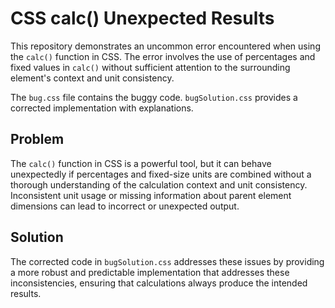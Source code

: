 # CSS calc() Unexpected Results

This repository demonstrates an uncommon error encountered when using the `calc()` function in CSS. The error involves the use of percentages and fixed values in `calc()` without sufficient attention to the surrounding element's context and unit consistency.

The `bug.css` file contains the buggy code. `bugSolution.css` provides a corrected implementation with explanations.

## Problem
The `calc()` function in CSS is a powerful tool, but it can behave unexpectedly if percentages and fixed-size units are combined without a thorough understanding of the calculation context and unit consistency.  Inconsistent unit usage or missing information about parent element dimensions can lead to incorrect or unexpected output.

## Solution
The corrected code in `bugSolution.css` addresses these issues by providing a more robust and predictable implementation that addresses these inconsistencies, ensuring that calculations always produce the intended results.